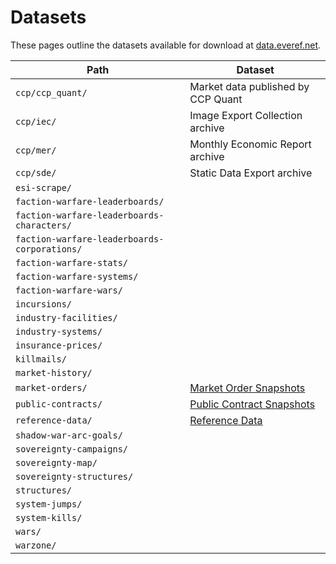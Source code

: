 # Datasets

These pages outline the datasets available for download at [data.everef.net](https://data.everef.net/).

| Path                                         | Dataset                                          |
|----------------------------------------------|--------------------------------------------------|
| `ccp/ccp_quant/`                             | Market data published by CCP Quant               |
| `ccp/iec/`                                   | Image Export Collection archive                  |
| `ccp/mer/`                                   | Monthly Economic Report archive                  |
| `ccp/sde/`                                   | Static Data Export archive                       |
| `esi-scrape/`                                |                                                  |
| `faction-warfare-leaderboards/`              |                                                  |
| `faction-warfare-leaderboards-characters/`   |                                                  |
| `faction-warfare-leaderboards-corporations/` |                                                  |
| `faction-warfare-stats/`                     |                                                  |
| `faction-warfare-systems/`                   |                                                  |
| `faction-warfare-wars/`                      |                                                  |
| `incursions/`                                |                                                  |
| `industry-facilities/`                       |                                                  |
| `industry-systems/`                          |                                                  |
| `insurance-prices/`                          |                                                  |
| `killmails/`                                 |                                                  |
| `market-history/`                            |                                                  |
| `market-orders/`                             | [Market Order Snapshots](market-orders.md)       |
| `public-contracts/`                          | [Public Contract Snapshots](public-contracts.md) |
| `reference-data/`                            | [Reference Data](reference-data.md)              |
| `shadow-war-arc-goals/`                      |                                                  |
| `sovereignty-campaigns/`                     |                                                  |
| `sovereignty-map/`                           |                                                  |
| `sovereignty-structures/`                    |                                                  |
| `structures/`                                |                                                  |
| `system-jumps/`                              |                                                  |
| `system-kills/`                              |                                                  |
| `wars/`                                      |                                                  |
| `warzone/`                                   |                                                  |
